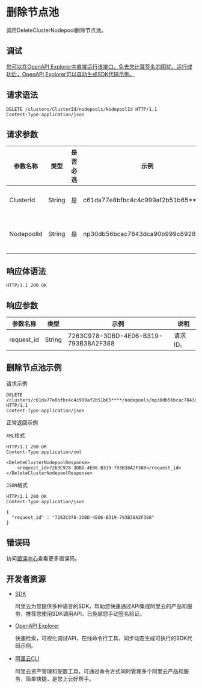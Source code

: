 # 删除节点池

调用DeleteClusterNodepool删除节点池。

## 调试

[您可以在OpenAPI Explorer中直接运行该接口，免去您计算签名的困扰。运行成功后，OpenAPI Explorer可以自动生成SDK代码示例。](https://api.aliyun.com/#product=CS&api=DeleteClusterNodepool&type=ROA&version=2015-12-15)

## 请求语法

```
DELETE /clusters/ClusterId/nodepools/NodepoolId HTTP/1.1
Content-Type:application/json
```

## 请求参数

|参数名称|类型|是否必选|示例|说明|
|----|--|----|--|--|
|ClusterId|String|是|c61da77e8bfbc4c4c999af2b51b65\*\*\*\*|集群ID。 |
|NodepoolId|String|是|np30db56bcac7843dca90b999c8928\*\*\*\*|节点池ID。 |

## 响应体语法

```
HTTP/1.1 200 OK
```

## 响应参数

|参数名称|类型|示例|说明|
|----|--|--|--|
|request\_id|String|7263C978-3DBD-4E06-B319-793B38A2F388|请求ID。 |

## 删除节点池示例

请求示例

```
DELETE /clusters/c61da77e8bfbc4c4c999af2b51b65****/nodepools/np30db56bcac7843dca90b999c8928**** HTTP/1.1 
Content-Type:application/json
```

正常返回示例

`XML`格式

```
HTTP/1.1 200 OK
Content-Type:application/xml

<DeleteClusterNodepoolResponse>
    <request_id>7263C978-3DBD-4E06-B319-793B38A2F388</request_id>
</DeleteClusterNodepoolResponse>
```

`JSON`格式

```
HTTP/1.1 200 OK
Content-Type:application/json

{
  "request_id" : "7263C978-3DBD-4E06-B319-793B38A2F388"
}
```

## 错误码

访问[错误中心](https://error-center.aliyun.com/status/product/CS)查看更多错误码。

## 开发者资源

-   [SDK](https://next.api.aliyun.com/api-tools/sdk/CS?version=2015-12-15&)

    阿里云为您提供多种语言的SDK，帮助您快速通过API集成阿里云的产品和服务，推荐您使用SDK调用API，已免除您手动签名验证。

-   [OpenAPI Explorer](https://next.api.aliyun.com/api/CS/2015-12-15/DeleteClusterNodepool)

    快速检索，可视化调试API，在线命令行工具，同步动态生成可执行的SDK代码示例。

-   [阿里云CLI](https://github.com/aliyun/aliyun-cli)

    阿里云资产管理和配置工具，可通过命令方式同时管理多个阿里云产品和服务，简单快捷，是您上云好帮手。


